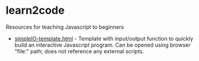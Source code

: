 # learn2code
Resources for teaching Javascript to beginners

* [simpleIO-template.html](simpleIO-template.html) - Template with input/output function to quickly build an interactive
Javascript program. Can be opened using browser "file:" path; does not reference any external scripts.  
